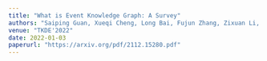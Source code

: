 ```yaml
---
title: "What is Event Knowledge Graph: A Survey"
authors: "Saiping Guan, Xueqi Cheng, Long Bai, Fujun Zhang, Zixuan Li, Yutao Zeng, Xiaolong Jin, Jiafeng Guo"
venue: "TKDE'2022"
date: 2022-01-03
paperurl: "https://arxiv.org/pdf/2112.15280.pdf"
---
```

